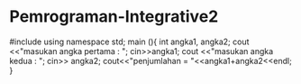 # Pemrograman-Integrative2

#include<iostream>
using namespace std;
main (){
 int angka1, angka2;
 cout <<"masukan angka pertama : ";
 cin>>angka1;
 cout <<"masukan angka kedua : ";
 cin>> angka2;
 cout<<"penjumlahan = "<<angka1+angka2<<endl;
}
